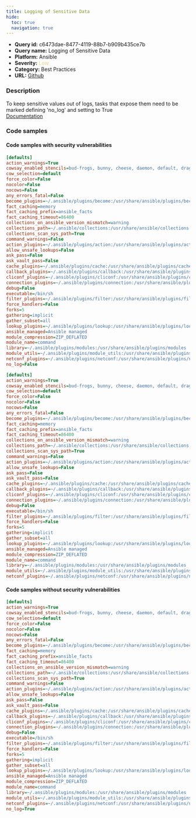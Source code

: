 ```yaml
---
title: Logging of Sensitive Data
hide:
  toc: true
  navigation: true
---
```


<style>
  .highlight .hll {
    background-color: #ff171742;
  }
  .md-content {
    max-width: 1100px;
    margin: 0 auto;
  }
</style>

-   **Query id:** c6473dae-8477-4119-88b7-b909b435ce7b
-   **Query name:** Logging of Sensitive Data
-   **Platform:** Ansible
-   **Severity:** <span style="color:#edd57e">Low</span>
-   **Category:** Best Practices
-   **URL:** [Github](https://github.com/Checkmarx/kics/tree/master/assets/queries/ansible/config/logging_of_sensitive_data)

### Description
To keep sensitive values out of logs, tasks that expose them need to be marked defining 'no_log' and setting to True<br>
[Documentation](https://docs.ansible.com/ansible/latest/reference_appendices/logging.html#protecting-sensitive-data-with-no-log)

### Code samples
#### Code samples with security vulnerabilities
```cfg title="Positive test num. 1 - cfg file" hl_lines="39"
[defaults]
action_warnings=True
cowsay_enabled_stencils=bud-frogs, bunny, cheese, daemon, default, dragon, elephant-in-snake, elephant, eyes, hellokitty, kitty, luke-koala, meow, milk, moofasa, moose, ren, sheep, small, stegosaurus, stimpy, supermilker, three-eyes, turkey, turtle, tux, udder, vader-koala, vader, www
cow_selection=default
force_color=False
nocolor=False
nocows=False
any_errors_fatal=False
become_plugins=~/.ansible/plugins/become:/usr/share/ansible/plugins/become
fact_caching=memory
fact_caching_prefix=ansible_facts
fact_caching_timeout=86400
collections_on_ansible_version_mismatch=warning
collections_path=~/.ansible/collections:/usr/share/ansible/collections
collections_scan_sys_path=True
command_warnings=False
action_plugins=~/.ansible/plugins/action:/usr/share/ansible/plugins/action
allow_unsafe_lookups=False
ask_pass=False
ask_vault_pass=False
cache_plugins=~/.ansible/plugins/cache:/usr/share/ansible/plugins/cache
callback_plugins=~/.ansible/plugins/callback:/usr/share/ansible/plugins/callback
cliconf_plugins=~/.ansible/plugins/cliconf:/usr/share/ansible/plugins/cliconf
connection_plugins=~/.ansible/plugins/connection:/usr/share/ansible/plugins/connection
debug=False
executable=/bin/sh
filter_plugins=~/.ansible/plugins/filter:/usr/share/ansible/plugins/filter
force_handlers=False
forks=5
gathering=implicit
gather_subset=all
lookup_plugins=~/.ansible/plugins/lookup:/usr/share/ansible/plugins/lookup
ansible_managed=Ansible managed
module_compression=ZIP_DEFLATED
module_name=command
library=~/.ansible/plugins/modules:/usr/share/ansible/plugins/modules
module_utils=~/.ansible/plugins/module_utils:/usr/share/ansible/plugins/module_utils
netconf_plugins=~/.ansible/plugins/netconf:/usr/share/ansible/plugins/netconf
no_log=False
```
```cfg title="Positive test num. 2 - cfg file" hl_lines="1"
[defaults]
action_warnings=True
cowsay_enabled_stencils=bud-frogs, bunny, cheese, daemon, default, dragon, elephant-in-snake, elephant, eyes, hellokitty, kitty, luke-koala, meow, milk, moofasa, moose, ren, sheep, small, stegosaurus, stimpy, supermilker, three-eyes, turkey, turtle, tux, udder, vader-koala, vader, www
cow_selection=default
force_color=False
nocolor=False
nocows=False
any_errors_fatal=False
become_plugins=~/.ansible/plugins/become:/usr/share/ansible/plugins/become
fact_caching=memory
fact_caching_prefix=ansible_facts
fact_caching_timeout=86400
collections_on_ansible_version_mismatch=warning
collections_path=~/.ansible/collections:/usr/share/ansible/collections
collections_scan_sys_path=True
command_warnings=False
action_plugins=~/.ansible/plugins/action:/usr/share/ansible/plugins/action
allow_unsafe_lookups=False
ask_pass=False
ask_vault_pass=False
cache_plugins=~/.ansible/plugins/cache:/usr/share/ansible/plugins/cache
callback_plugins=~/.ansible/plugins/callback:/usr/share/ansible/plugins/callback
cliconf_plugins=~/.ansible/plugins/cliconf:/usr/share/ansible/plugins/cliconf
connection_plugins=~/.ansible/plugins/connection:/usr/share/ansible/plugins/connection
debug=False
executable=/bin/sh
filter_plugins=~/.ansible/plugins/filter:/usr/share/ansible/plugins/filter
force_handlers=False
forks=5
gathering=implicit
gather_subset=all
lookup_plugins=~/.ansible/plugins/lookup:/usr/share/ansible/plugins/lookup
ansible_managed=Ansible managed
module_compression=ZIP_DEFLATED
module_name=command
library=~/.ansible/plugins/modules:/usr/share/ansible/plugins/modules
module_utils=~/.ansible/plugins/module_utils:/usr/share/ansible/plugins/module_utils
netconf_plugins=~/.ansible/plugins/netconf:/usr/share/ansible/plugins/netconf
```


#### Code samples without security vulnerabilities
```cfg title="Negative test num. 1 - cfg file"
[defaults]
action_warnings=True
cowsay_enabled_stencils=bud-frogs, bunny, cheese, daemon, default, dragon, elephant-in-snake, elephant, eyes, hellokitty, kitty, luke-koala, meow, milk, moofasa, moose, ren, sheep, small, stegosaurus, stimpy, supermilker, three-eyes, turkey, turtle, tux, udder, vader-koala, vader, www
cow_selection=default
force_color=False
nocolor=False
nocows=False
any_errors_fatal=False
become_plugins=~/.ansible/plugins/become:/usr/share/ansible/plugins/become
fact_caching=memory
fact_caching_prefix=ansible_facts
fact_caching_timeout=86400
collections_on_ansible_version_mismatch=warning
collections_path=~/.ansible/collections:/usr/share/ansible/collections
collections_scan_sys_path=True
command_warnings=False
action_plugins=~/.ansible/plugins/action:/usr/share/ansible/plugins/action
allow_unsafe_lookups=False
ask_pass=False
ask_vault_pass=False
cache_plugins=~/.ansible/plugins/cache:/usr/share/ansible/plugins/cache
callback_plugins=~/.ansible/plugins/callback:/usr/share/ansible/plugins/callback
cliconf_plugins=~/.ansible/plugins/cliconf:/usr/share/ansible/plugins/cliconf
connection_plugins=~/.ansible/plugins/connection:/usr/share/ansible/plugins/connection
debug=False
executable=/bin/sh
filter_plugins=~/.ansible/plugins/filter:/usr/share/ansible/plugins/filter
force_handlers=False
forks=5
gathering=implicit
gather_subset=all
lookup_plugins=~/.ansible/plugins/lookup:/usr/share/ansible/plugins/lookup
ansible_managed=Ansible managed
module_compression=ZIP_DEFLATED
module_name=command
library=~/.ansible/plugins/modules:/usr/share/ansible/plugins/modules
module_utils=~/.ansible/plugins/module_utils:/usr/share/ansible/plugins/module_utils
netconf_plugins=~/.ansible/plugins/netconf:/usr/share/ansible/plugins/netconf
no_log=True
```
